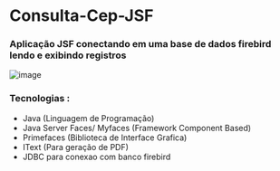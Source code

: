 # Consulta-Cep-JSF
### Aplicação JSF conectando em uma base de dados firebird lendo e exibindo registros


![image](https://github.com/user-attachments/assets/7f49f42e-c2b3-45f5-8e45-7ff6430891df)




### Tecnologias :
  - Java (Linguagem de Programação)
  - Java Server Faces/ Myfaces (Framework Component Based)
  - Primefaces (Biblioteca de Interface Grafica)
  - IText (Para geração de PDF)
  - JDBC para conexao com banco firebird
